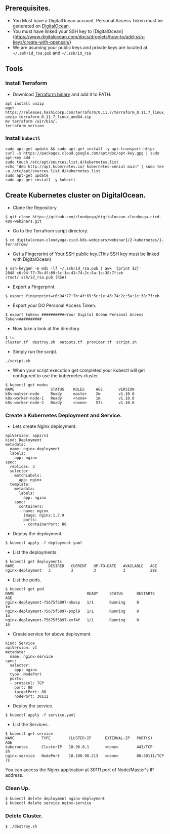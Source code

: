 ## Prerequisites.


- You Must have a DigitalOcean account. Personal Access Token must be generated on [DigitalOcean](https://www.digitalocean.com/docs/api/create-personal-access-token/).
- You must have linked your SSH key to [DigitalOcean] (https://www.digitalocean.com/docs/droplets/how-to/add-ssh-keys/create-with-openssh/)
- We are asuming your public keys and private keys are located at `~/.ssh/id_rsa.pub` and `~/.ssh/id_rsa`

## Tools

### Install Terraform
- Download [Terraform binary](https://www.terraform.io/intro/getting-started/install.html) and add it to PATH.
```
apt install unzip
wget https://releases.hashicorp.com/terraform/0.11.7/terraform_0.11.7_linux_amd64.zip
unzip terraform_0.11.7_linux_amd64.zip
mv terraform /usr/bin/.
terraform version
```

### Install `kubectl`
```
sudo apt-get update && sudo apt-get install -y apt-transport-https
curl -s https://packages.cloud.google.com/apt/doc/apt-key.gpg | sudo apt-key add -
sudo touch /etc/apt/sources.list.d/kubernetes.list 
echo "deb http://apt.kubernetes.io/ kubernetes-xenial main" | sudo tee -a /etc/apt/sources.list.d/kubernetes.list
sudo apt-get update
sudo apt-get install -y kubectl
```


## Create Kubernetes cluster on DigitalOcean.

- Clone the Repository
``` 
$ git clone https://github.com/cloudyuga/digitalocean-cloudyuga-cicd-k8s-webinars.git
```

- Go to the Terrafrom script directory.
```
$ cd digitalocean-cloudyuga-cicd-k8s-webinars/webinar1/2-kubernetes/1-Terrafrom/
```

- Get a Fingerprint of Your SSH public key.(This SSH key must be linked with DigitalOcean)
```
$ ssh-keygen -E md5 -lf ~/.ssh/id_rsa.pub | awk '{print $2}'
2048 c6:94:77:7b:4f:69:5c:1e:43:74:2c:5a:1c:38:7f:eb /root/.ssh/id_rsa.pub (RSA)
```

- Export a Fingerprint.
```
$ export fingerprint=c6:94:77:7b:4f:69:5c:1e:43:74:2c:5a:1c:38:7f:eb
```

- Export your DO Personal Access Token.
```
$ export token= ##########<Your Digital Ocean Personal Access Token>##########
```

- Now take a look at the directory.
```
$ ls
cluster.tf  destroy.sh  outputs.tf  provider.tf  script.sh
```
- Simply run the script.
```
./script.sh
```

- When your script execution get completed your kubectl will get configured to use the kubernetes cluster.
```
$ kubectl get nodes
NAME                STATUS    ROLES     AGE       VERSION
k8s-matser-node     Ready     master    2m        v1.10.0
k8s-worker-node-1   Ready     <none>    1m        v1.10.0
k8s-worker-node-2   Ready     <none>    57s       v1.10.0
```

### Create a Kubernetes Deployment and Service.

- Lets create Nginx deployment.
```
apiVersion: apps/v1
kind: Deployment
metadata:
  name: nginx-deployment
  labels:
    app: nginx
spec:
  replicas: 3
  selector:
    matchLabels:
      app: nginx
  template:
    metadata:
      labels:
        app: nginx
    spec:
      containers:
      - name: nginx
        image: nginx:1.7.9
        ports:
        - containerPort: 80

```

- Deploy the deployment.
```
$ kubectl apply -f deployment.yaml
```

- List the deployments.
```
$ kubectl get deployments
NAME               DESIRED   CURRENT   UP-TO-DATE   AVAILABLE   AGE
nginx-deployment   3         3         3            3           29s
```

- List the pods.
```
$ kubectl get pod
NAME                                READY     STATUS      RESTARTS   AGE
nginx-deployment-75675f5897-nhwsp   1/1       Running     0          1m
nginx-deployment-75675f5897-pxpl9   1/1       Running     0          1m
nginx-deployment-75675f5897-xvf4f   1/1       Running     0          1m

```

- Create service for above deployment.
```
kind: Service
apiVersion: v1
metadata:
  name: nginx-service
spec:
  selector:
    app: nginx
  type: NodePort
  ports:
  - protocol: TCP
    port: 80
    targetPort: 80
    nodePort: 30111
```

- Deploy the service.
```
$ kubectl apply -f service.yaml
```

- List the Services.
```
$ kubectl get service
NAME            TYPE        CLUSTER-IP      EXTERNAL-IP   PORT(S)        AGE
kubernetes      ClusterIP   10.96.0.1       <none>        443/TCP        5h
nginx-service   NodePort    10.100.98.213   <none>        80:30111/TCP   7s
```

You can access the Nginx application at 30111 port of Node/Master's IP address.


### Clean Up.
```
$ kubectl delete deployment nginx-deployment
$ kubectl delete service nginx-service
```


### Delete Cluster.
```
$ ./destroy.sh
```

